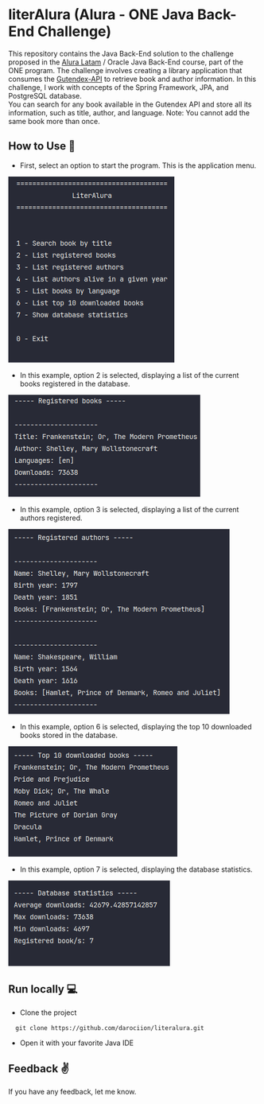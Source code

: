 # literAlura (Alura - ONE Java Back-End Challenge)

This repository contains the Java Back-End solution to the challenge proposed in the [Alura Latam](https://github.com/alura-es-cursos) / Oracle Java Back-End course, part of the ONE program. The challenge involves creating a library application that consumes the [Gutendex-API](https://gutendex.com/) to retrieve book and author information. In this challenge, I work with concepts of the Spring Framework, JPA, and PostgreSQL database.
<br>
You can search for any book available in the Gutendex API and store all its information, such as title, author, and language. Note: You cannot add the same book more than once.

## How to Use :page_facing_up:

* First, select an option to start the program. This is the application menu.
<img src="https://github.com/darociion/literalura/blob/main/screenshots/literalurascreen0.png">

* In this example, option 2 is selected, displaying a list of the current books registered in the database.
<img src="https://github.com/darociion/literalura/blob/main/screenshots/literalurascreen2-1.png">

* In this example, option 3 is selected, displaying a list of the current authors registered.
<img src="https://github.com/darociion/literalura/blob/main/screenshots/literalurascreen3.png">

* In this example, option 6 is selected, displaying the top 10 downloaded books stored in the database.
<img src="https://github.com/darociion/literalura/blob/main/screenshots/literalurascreen6.png">

* In this example, option 7 is selected, displaying the database statistics.
<img src="https://github.com/darociion/literalura/blob/main/screenshots/literalurascreen7.png">


## Run locally :computer:

* Clone the project

```code
  git clone https://github.com/darociion/literalura.git
```

* Open it with your favorite Java IDE

## Feedback :v:

If you have any feedback, let me know.
